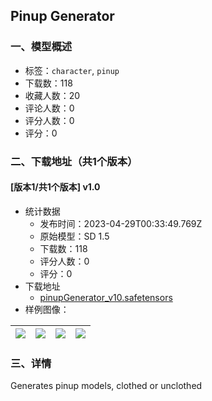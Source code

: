 ## Pinup Generator
### 一、模型概述

- 标签：`character`, `pinup`
- 下载数：118
- 收藏人数：20
- 评论人数：0
- 评分人数：0
- 评分：0

### 二、下载地址（共1个版本）

#### [版本1/共1个版本] v1.0

- 统计数据
  - 发布时间：2023-04-29T00:33:49.769Z
  - 原始模型：SD 1.5
  - 下载数：118
  - 评分人数：0
  - 评分：0
- 下载地址
  - [pinupGenerator_v10.safetensors](https://civitai.com/api/download/models/57751)
- 样例图像：

| <img src="https://image.civitai.com/xG1nkqKTMzGDvpLrqFT7WA/f09c3200-a7b0-448b-8636-e518325cac00/width=450/627507.jpeg" /> | <img src="https://image.civitai.com/xG1nkqKTMzGDvpLrqFT7WA/8b5faacc-a432-47b0-d13e-a62d30afa600/width=450/627505.jpeg" /> | <img src="https://image.civitai.com/xG1nkqKTMzGDvpLrqFT7WA/d25d9449-a00b-40a8-6d77-9e6f8358eb00/width=450/627509.jpeg" /> | <img src="https://image.civitai.com/xG1nkqKTMzGDvpLrqFT7WA/ba806663-b1a1-499d-e793-4c61f5eb7e00/width=450/627513.jpeg" /> |
| ---- | ---- | ---- | ---- |


### 三、详情
<p>Generates pinup models, clothed or unclothed</p>